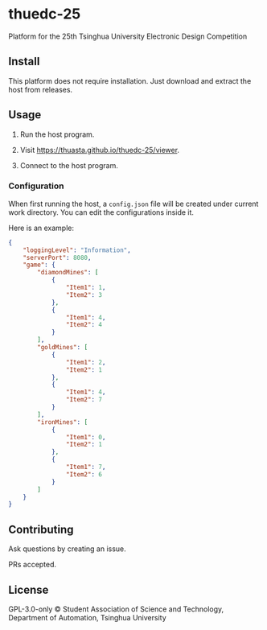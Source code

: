 # thuedc-25

Platform for the 25th Tsinghua University Electronic Design Competition

## Install

This platform does not require installation. Just download and extract the host from releases.

## Usage

1. Run the host program.

1. Visit <https://thuasta.github.io/thuedc-25/viewer>.

1. Connect to the host program.

### Configuration

When first running the host, a `config.json` file will be created under current work directory. You can edit the configurations inside it.

Here is an example:

```json
{
    "loggingLevel": "Information",
    "serverPort": 8080,
    "game": {
        "diamondMines": [
            {
                "Item1": 1,
                "Item2": 3
            },
            {
                "Item1": 4,
                "Item2": 4
            }
        ],
        "goldMines": [
            {
                "Item1": 2,
                "Item2": 1
            },
            {
                "Item1": 4,
                "Item2": 7
            }
        ],
        "ironMines": [
            {
                "Item1": 0,
                "Item2": 1
            },
            {
                "Item1": 7,
                "Item2": 6
            }
        ]
    }
}
```

## Contributing

Ask questions by creating an issue.

PRs accepted.

## License

GPL-3.0-only © Student Association of Science and Technology, Department of Automation, Tsinghua University
